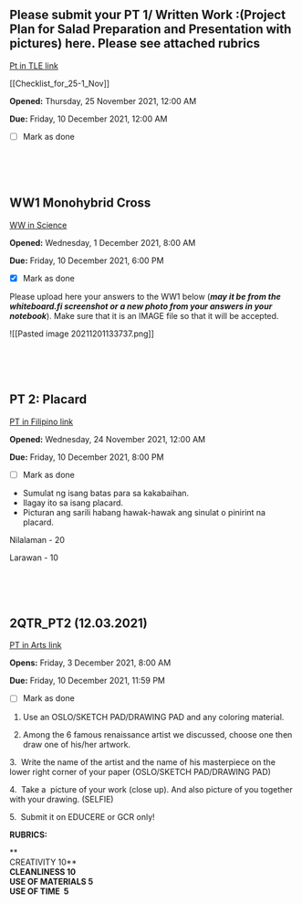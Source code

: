 ##   Please submit your PT 1/ Written Work :(Project Plan for Salad Preparation and Presentation with pictures) here. Please see attached rubrics

[Pt in TLE link](https://letrancalamba.educere.com.ph/mod/assign/view.php?id=19114)

[[Checklist_for_25-1_Nov]]

**Opened:** Thursday, 25 November 2021, 12:00 AM

**Due:** Friday, 10 December 2021, 12:00 AM

- [ ] Mark as done

<br><br><br>

## WW1 Monohybrid Cross

[WW in Science](https://letrancalamba.educere.com.ph/mod/assign/view.php?id=19798)

**Opened:** Wednesday, 1 December 2021, 8:00 AM

**Due:** Friday, 10 December 2021, 6:00 PM

- [x] Mark as done

Please upload here your answers to the WW1 below (**_may it be from the whiteboard.fi screenshot or a new photo from your answers in your notebook_**). Make sure that it is an IMAGE file so that it will be accepted.

![[Pasted image 20211201133737.png]]

<br><br><br>

##   PT 2: Placard

[PT in Filipino link](https://letrancalamba.educere.com.ph/mod/assign/view.php?id=19047)

**Opened:** Wednesday, 24 November 2021, 12:00 AM

**Due:** Friday, 10 December 2021, 8:00 PM

- [ ] Mark as done

-   Sumulat ng isang batas para sa kakabaihan.
-   Ilagay ito sa isang placard.
-   Picturan ang sarili habang hawak-hawak ang sinulat o pinirint na placard. 

Nilalaman - 20

Larawan - 10

<br><br><br>

## 2QTR_PT2 (12.03.2021)

[PT in Arts link](https://letrancalamba.educere.com.ph/mod/assign/view.php?id=19685)

**Opens:** Friday, 3 December 2021, 8:00 AM

**Due:** Friday, 10 December 2021, 11:59 PM

- [ ] Mark as done

1. Use an OSLO/SKETCH PAD/DRAWING PAD and any coloring material.

2. Among the 6 famous renaissance artist we discussed, choose one then draw one of his/her artwork.  

3.  Write the name of the artist and the name of his masterpiece on the lower right corner of your paper (OSLO/SKETCH PAD/DRAWING PAD)

4.  Take a  picture of your work (close up). And also picture of you together with your drawing. (SELFIE)

5.  Submit it on EDUCERE or GCR only!

  

**RUBRICS:**

**  
CREATIVITY 10**  
**CLEANLINESS 10**   
**USE OF MATERIALS 5**  
**USE OF TIME  5**
